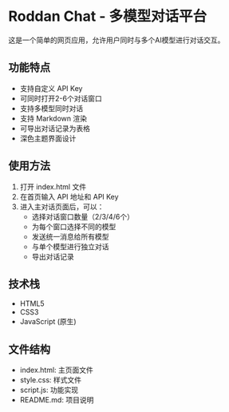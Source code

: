 # Roddan Chat - 多模型对话平台

这是一个简单的网页应用，允许用户同时与多个AI模型进行对话交互。

## 功能特点

- 支持自定义 API Key
- 可同时打开2-6个对话窗口
- 支持多模型同时对话
- 支持 Markdown 渲染
- 可导出对话记录为表格
- 深色主题界面设计

## 使用方法

1. 打开 index.html 文件
2. 在首页输入 API 地址和 API Key
3. 进入主对话页面后，可以：
   - 选择对话窗口数量（2/3/4/6个）
   - 为每个窗口选择不同的模型
   - 发送统一消息给所有模型
   - 与单个模型进行独立对话
   - 导出对话记录

## 技术栈

- HTML5
- CSS3
- JavaScript (原生)

## 文件结构

- index.html: 主页面文件
- style.css: 样式文件
- script.js: 功能实现
- README.md: 项目说明 